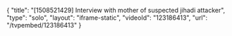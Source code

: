 {
    "title": "[1508521429] Interview with mother of suspected jihadi attacker",
    "type": "solo",
    "layout": "iframe-static",
    "videoId": "123186413",
    "url": "\/tvpembed\/123186413"
}